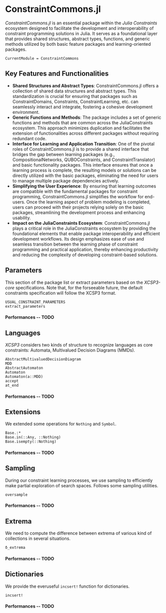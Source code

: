 # ConstraintCommons.jl

*ConstraintCommons.jl* is an essential package within the *Julia Constraints* ecosystem designed to facilitate the development and interoperability of constraint programming solutions in Julia. It serves as a foundational layer that provides shared structures, abstract types, functions, and generic methods utilized by both basic feature packages and learning-oriented packages.

```@meta
CurrentModule = ConstraintCommons
```

## Key Features and Functionalities
- **Shared Structures and Abstract Types**: ConstraintCommons.jl offers a collection of shared data structures and abstract types. This standardization is crucial for ensuring that packages such as ConstraintDomains, Constraints, ConstraintLearning, etc. can seamlessly interact and integrate, fostering a cohesive development environment.
- **Generic Functions and Methods**: The package includes a set of generic functions and methods that are common across the JuliaConstraints ecosystem. This approach minimizes duplication and facilitates the extension of functionalities across different packages without requiring redundant code.
- **Interface for Learning and Application Transition**: One of the pivotal roles of ConstraintCommons.jl is to provide a shared interface that bridges the gap between learning packages (e.g., CompositionalNetworks, QUBOConstraints, and ConstraintTranslator) and basic functionality packages. This interface ensures that once a learning process is complete, the resulting models or solutions can be directly utilized with the basic packages, eliminating the need for users to manage multiple package dependencies actively.
- **Simplifying the User Experience**: By ensuring that learning outcomes are compatible with the fundamental packages for constraint programming, ConstraintCommons.jl simplifies the workflow for end-users. Once the learning aspect of problem modeling is completed, users can proceed with their projects relying solely on the basic packages, streamlining the development process and enhancing usability.
- **Impact on the JuliaConstraints Ecosystem**: ConstraintCommons.jl plays a critical role in the JuliaConstraints ecosystem by providing the foundational elements that enable package interoperability and efficient development workflows. Its design emphasizes ease of use and seamless transition between the learning phase of constraint programming and practical application, thereby enhancing productivity and reducing the complexity of developing constraint-based solutions.

## Parameters

This section of the package list or extract parameters based on the *XCSP3-core* specifications. Note that, for the forseeable future, the default constraints specification will follow the XCSP3 format.

```@docs; canonical=false
USUAL_CONSTRAINT_PARAMETERS
extract_parameters
```

#### Performances -- TODO

## Languages

*XCSP3* considers two kinds of structure to recognize languages as core constraints: Automata, Multivalued Decision Diagrams (MMDs).

```@docs; canonical=false
AbstractMultivaluedDecisionDiagram
MDD
AbstractAutomaton
Automaton
Automaton(a::MDD)
accept
at_end
```

#### Performances -- TODO

## Extensions

We extended some operations for `Nothing` and `Symbol`. 

```@docs; canonical=false
Base.:*
Base.in(::Any, ::Nothing)
Base.isempty(::Nothing)
```

#### Performances -- TODO

## Sampling

During our constraint learning processes, we use sampling to efficiently make partial exploration of search spaces. Follows some sampling utilities.

```@docs; canonical=false
oversample
```

#### Performances -- TODO

## Extrema

We need to compute the difference between extrema of various kind of collections in several situations.

```@docs; canonical=false
δ_extrema
```

#### Performances -- TODO

## Dictionaries

We provide the everuseful `incsert!` function for dictionaries. 

```@docs; canonical=false
incsert!
```

#### Performances -- TODO
